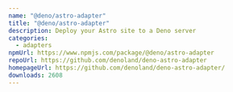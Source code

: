 ```yaml
---
name: "@deno/astro-adapter"
title: "@deno/astro-adapter"
description: Deploy your Astro site to a Deno server
categories:
  - adapters
npmUrl: https://www.npmjs.com/package/@deno/astro-adapter
repoUrl: https://github.com/denoland/deno-astro-adapter
homepageUrl: https://github.com/denoland/deno-astro-adapter/
downloads: 2608
---
```

